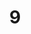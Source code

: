 ---
title: "9"
imageurl: "../src/content/thumbnail/9.webp"
dwnurl: "https://imgs1.thamizhnation.org/9.jpg"
tags: ['thalaivar']
---
